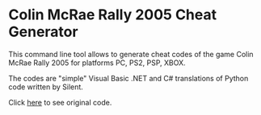 # Colin McRae Rally 2005 Cheat Generator

This command line tool allows to generate cheat codes of the game Colin McRae Rally 2005 for platforms PC, PS2, PSP, XBOX.

The codes are "simple" Visual Basic .NET and C# translations of Python code written by Silent.

Click [here](https://github.com/Nenkai/GameCheat-Unlockers/tree/main/CMR2005CheatGen) to see original code.
